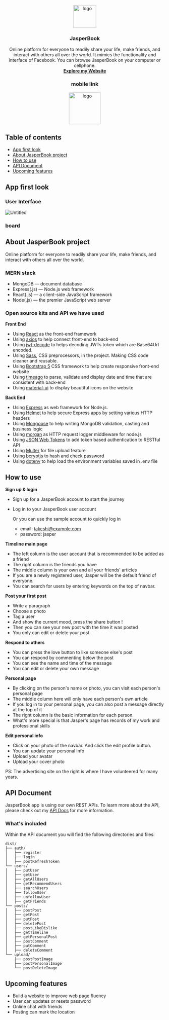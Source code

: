 <p align="center" dir="auto">
  <a href="https://jasperbook.herokuapp.com" rel="nofollow">
    <img src="https://i.imgur.com/4dnSRTr.png" alt="logo" width="72" height="72" style="max-width: 100%;">
  </a>
</p>

<h3 align="center" dir="auto">JasperBook</h3>
<p align="center" dir="auto">
 Online platform for everyone to readily share your life, make friends, and interact with others all over the world. It mimics the functionality and interface of Facebook. You can browse JasperBook on your computer or cellphone.
 <br/>
 <a href="https://jasperbook.herokuapp.com" rel="nofollow"><strong>Explore my Website</strong></a>
 <br/>
 <h3 align="center" dir="auto">mobile link</h3>
 <p align="center" dir="auto">
   <img src="https://i.imgur.com/Cq8bYzs.png" alt="logo" width="100" height="100" style="max-width: 100%;">
</p>
</p>

## **Table of contents**

- [App first look](https://github.com/jaspercodetree/socialApp#app-first-look)
- [About JasperBook project](https://github.com/jaspercodetree/socialApp#about-jasperbook-project)
- [How to use](https://github.com/jaspercodetree/socialApp#how-to-use)
- [API Document](https://github.com/jaspercodetree/socialApp#api-document)
- [Upcoming features](https://github.com/jaspercodetree/socialApp#upcoming-features)
## **App first look**

### **User Interface**

![Untitled]("https://i.imgur.com/4dnSRTr.png)

### **board**

## **About JasperBook project**

Online platform for everyone to readily share your life, make friends, and interact with others all over the world.

### **MERN stack**

- MongoDB — document database
- Express(.js) — Node.js web framework
- React(.js) — a client-side JavaScript framework
- Node(.js) — the premier JavaScript web server

### **Open source kits and API we have used**

**Front End**

- Using [React](https://reactjs.org/) as the front-end framework
- Using [axios](https://axios-http.com/) to help connect front-end to back-end
- Using [jwt-decode](https://github.com/auth0/jwt-decode#readme) to helps decoding JWTs token which are Base64Url encoded.
- Using [Sass](https://github.com/sass/node-sass), CSS preprocessors, in the project. Making CSS code cleaner and reusable.
- Using [Bootstrap 5](https://getbootstrap.com/) CSS framework to help create responsive front-end website
- Using [timeago](https://www.npmjs.com/package/timeago.js/v/4.0.0-beta.3) to parse, validate and display date and time that are consistent with back-end
- Using [material-ui](https://mui.com/zh/) to display beautiful icons on the website

**Back End**

- Using [Express](http://expressjs.com/) as web framework for Node.js.
- Using [Helmet](https://helmetjs.github.io/) to help secure Express apps by setting various HTTP headers
- Using [Mongoose](https://mongoosejs.com/) to help writing MongoDB validation, casting and business logic
- Using [morgan](https://github.com/expressjs/morgan#readme) as HTTP request logger middleware for node.js
- Using [JSON Web Tokens](https://github.com/auth0/node-jsonwebtoken) to add token based authentication to RESTful API
- Using [Multer](https://github.com/expressjs/multer) for file upload feature
- Using [bcryptjs](https://github.com/dcodeIO/bcrypt.js) to hash and check password
- Using [dotenv](https://github.com/motdotla/dotenv) to help load the environment variables saved in .env file

## **How to use**

**Sign up & login**

- Sign up for a JasperBook account to start the journey
- Log in to your JasperBook  user account
    
    Or you can use the sample account to quickly log in
    
    - email: takeshi@example.com
    - password: jasper

**Timeline main page**

- The left column is the user account that is recommended to be added as a friend
- The right column is the friends you have
- The middle column is your own and all your friends' articles
- If you are a newly registered user, Jasper will be the default friend of everyone.
- You can search for users by entering keywords on the top of navbar.

**Post your first post**

- Write a paragraph
- Choose a photo
- Tag a user
- And show the current mood, press the share button !
- Then you can see your new post with the time it was posted
- You only can edit or delete your post

**Respond to others**

- You can press the love button to like someone else's post
- You can respond by commenting below the post
- You can see the name and time of the message
- You can edit or delete your own message

**Personal page**

- By clicking on the person's name or photo, you can visit each person's personal page
- The middle column here will only have each person's own article
- If you log in to your personal page, you can also post a message directly at the top of it
- The right column is the basic information for each person.
- What's more special is that Jasper's page has records of my work and professional skills

**Edit personal info**

- Click on your photo of the navbar. And click the edit profile button.
- You can update your personal info
- Upload your avatar
- Upload your cover photo

PS: The advertising site on the right is where I have volunteered for many years.

## **API Document**

JasperBook app is using our own REST APIs. To learn more about the API, please check out my [API Docs](https://documenter.getpostman.com/view/13211824/VUjQm4Vb#c9ea10c6-39fc-42b0-9a81-71df68e4139d) for more information.

### **What's included**

Within the API document you will find the following directories and files:

```
dist/
├── auth/
│   ├── register
│   ├── login
│   ├── postRefreshToken
└── users/
│   ├── putUser
│   ├── getUser
│   ├── getAllUsers
│   ├── getRecommendUsers
│   ├── searchUsers
│   ├── followUser
│   ├── unfollowUser
│   ├── getFriends
└── posts/
│   ├── postPost
│   ├── getPost
│   ├── putPost
│   ├── deletePost
│   ├── postLikeDislike
│   ├── getTimeline
│   ├── getPersonalPost
│   ├── postComment
│   ├── putComment
│   ├── deleteComment
└── upload/
    ├── postPostImage
    ├── postPersonalImage
    └── postDeleteImage
```

## **Upcoming features**

- Build a website to improve web page fluency
- User can updates or resets password
- Online chat with friends
- Posting can mark the location
